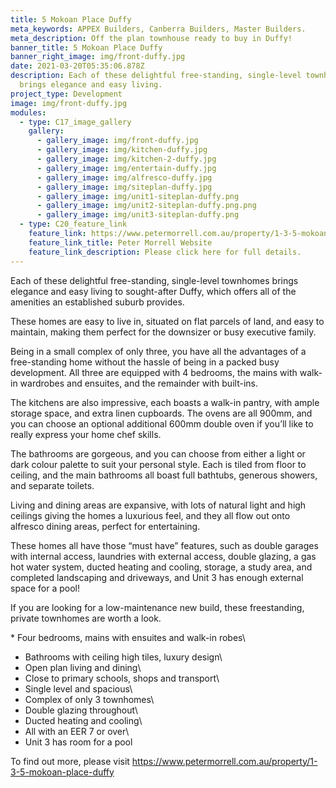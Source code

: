 ```yaml
---
title: 5 Mokoan Place Duffy
meta_keywords: APPEX Builders, Canberra Builders, Master Builders.
meta_description: Off the plan townhouse ready to buy in Duffy!
banner_title: 5 Mokoan Place Duffy
banner_right_image: img/front-duffy.jpg
date: 2021-03-20T05:35:06.878Z
description: Each of these delightful free-standing, single-level townhomes
  brings elegance and easy living.
project_type: Development
image: img/front-duffy.jpg
modules:
  - type: C17_image_gallery
    gallery:
      - gallery_image: img/front-duffy.jpg
      - gallery_image: img/kitchen-duffy.jpg
      - gallery_image: img/kitchen-2-duffy.jpg
      - gallery_image: img/entertain-duffy.jpg
      - gallery_image: img/alfresco-duffy.jpg
      - gallery_image: img/siteplan-duffy.jpg
      - gallery_image: img/unit1-siteplan-duffy.png
      - gallery_image: img/unit2-siteplan-duffy.png.png
      - gallery_image: img/unit3-siteplan-duffy.png
  - type: C20_feature_link
    feature_link: https://www.petermorrell.com.au/property/1-3-5-mokoan-place-duffy
    feature_link_title: Peter Morrell Website
    feature_link_description: Please click here for full details.
---
```

Each of these delightful free-standing, single-level townhomes brings elegance and easy living to sought-after Duffy, which offers all of the amenities an established suburb provides.

These homes are easy to live in, situated on flat parcels of land, and easy to maintain, making them perfect for the downsizer or busy executive family.

Being in a small complex of only three, you have all the advantages of a free-standing home without the hassle of being in a packed busy development. All three are equipped with 4 bedrooms, the mains with walk-in wardrobes and ensuites, and the remainder with built-ins.

The kitchens are also impressive, each boasts a walk-in pantry, with ample storage space, and extra linen cupboards. The ovens are all 900mm, and you can choose an optional additional 600mm double oven if you’ll like to really express your home chef skills.

The bathrooms are gorgeous, and you can choose from either a light or dark colour palette to suit your personal style. Each is tiled from floor to ceiling, and the main bathrooms all boast full bathtubs, generous showers, and separate toilets.

Living and dining areas are expansive, with lots of natural light and high ceilings giving the homes a luxurious feel, and they all flow out onto alfresco dining areas, perfect for entertaining.

These homes all have those “must have” features, such as double garages with internal access, laundries with external access, double glazing, a gas hot water system, ducted heating and cooling, storage, a study area, and completed landscaping and driveways, and Unit 3 has enough external space for a pool!

If you are looking for a low-maintenance new build, these freestanding, private townhomes are worth a look.

\* Four bedrooms, mains with ensuites and walk-in robes\

* Bathrooms with ceiling high tiles, luxury design\
* Open plan living and dining\
* Close to primary schools, shops and transport\
* Single level and spacious\
* Complex of only 3 townhomes\
* Double glazing throughout\
* Ducted heating and cooling\
* All with an EER 7 or over\
* Unit 3 has room for a pool

To find out more, please visit <https://www.petermorrell.com.au/property/1-3-5-mokoan-place-duffy>